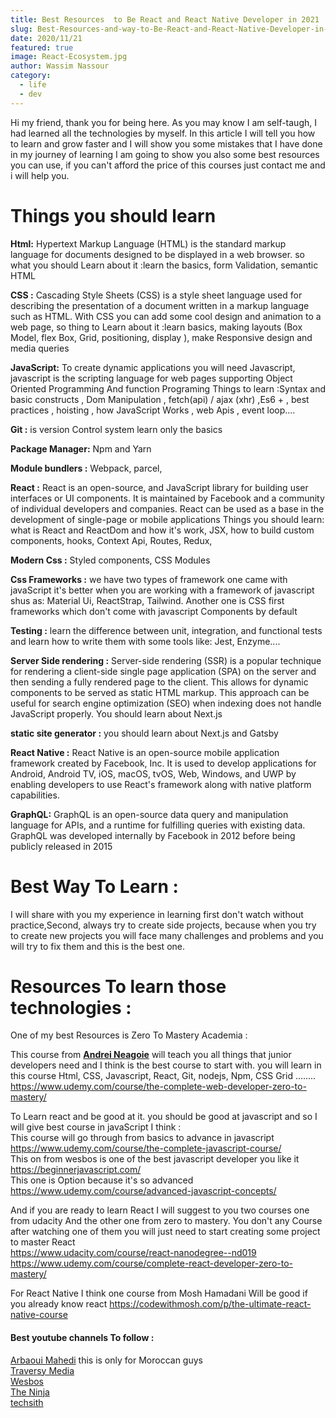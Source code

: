 ```yaml
---
title: Best Resources  to Be React and React Native Developer in 2021
slug: Best-Resources-and-way-to-Be-React-and-React-Native-Developer-in-2021
date: 2020/11/21
featured: true
image: React-Ecosystem.jpg
author: Wassim Nassour
category:
  - life
  - dev
---
```


Hi my friend, thank you for being here. As you may know I am self-taugh, I had learned all the technologies by myself. In this article I will tell you how to learn and grow faster and I will show you some mistakes that I have done in my journey of learning I am going to show you also some best resources you can use, if you can't afford the price of this courses just contact me and i will help you.

# Things you should learn

**Html:** Hypertext Markup Language (HTML) is the standard markup language for documents designed to be displayed in a web browser. so what you should Learn about it :learn the basics, form Validation, semantic HTML

**CSS :** Cascading Style Sheets (CSS) is a style sheet language used for describing the presentation of a document written in a markup language such as HTML. With CSS you can add some cool design and animation to a web page, so thing to Learn about it :learn basics, making layouts (Box Model, flex Box, Grid, positioning, display ), make Responsive design and media queries

**JavaScript:** To create dynamic applications you will need Javascript, javascript is the scripting language for web pages supporting Object Oriented Programming And function Programing Things to learn :Syntax and basic constructs , Dom Manipulation , fetch(api) / ajax (xhr) ,Es6 + , best practices , hoisting , how JavaScript Works , web Apis , event loop....

**Git :** is version Control system learn only the basics

**Package Manager:** Npm and Yarn

**Module bundlers :** Webpack, parcel,

**React :** React is an open-source, and JavaScript library for building user interfaces or UI components. It is maintained by Facebook and a community of individual developers and companies. React can be used as a base in the development of single-page or mobile applications
Things you should learn: what is React and ReactDom and how it's work, JSX, how to build custom components, hooks, Context Api, Routes, Redux,

**Modern Css :** Styled components, CSS Modules

**Css Frameworks :** we have two types of framework one came with javaScript it's better when you are working with a framework of javascript shus as: Material Ui, ReactStrap, Tailwind. Another one is CSS first frameworks which don't come with javascript Components by default

**Testing :** learn the difference between unit, integration, and functional tests and learn how to write them with some tools like: Jest, Enzyme....

**Server Side rendering :** Server-side rendering (SSR) is a popular technique for rendering a client-side single page application (SPA) on the server and then sending a fully rendered page to the client. This allows for dynamic components to be served as static HTML markup. This approach can be useful for search engine optimization (SEO) when indexing does not handle JavaScript properly. You should learn about Next.js

**static site generator :** you should learn about Next.js and Gatsby

**React Native :** React Native is an open-source mobile application framework created by Facebook, Inc. It is used to develop applications for Android, Android TV, iOS, macOS, tvOS, Web, Windows, and UWP by enabling developers to use React's framework along with native platform capabilities.

**GraphQL:** GraphQL is an open-source data query and manipulation language for APIs, and a runtime for fulfilling queries with existing data. GraphQL was developed internally by Facebook in 2012 before being publicly released in 2015

# Best Way To Learn :

I will share with you my experience in learning first don't watch without practice,Second, always try to create side projects, because when you try to create new projects you will face many challenges and problems and you will try to fix them and this is the best one.

# Resources To learn those technologies :

One of my best Resources is Zero To Mastery Academia :

This course from [**Andrei Neagoie**](https://www.udemy.com/user/andrei-neagoie/) will teach you all things that junior developers need and I think is the best course to start with. you will learn in this course Html, CSS, Javascript, React, Git, nodejs, Npm, CSS Grid ........
<https://www.udemy.com/course/the-complete-web-developer-zero-to-mastery/>

To Learn react and be good at it. you should be good at javascript and so I will give best course in javaScript I think :
<br />
This course will go through from basics to advance in javascript
<https://www.udemy.com/course/the-complete-javascript-course/>
<br />
This on from wesbos is one of the best javascript developer you like it <br />
<https://beginnerjavascript.com/>
<br />
This one is Option because it's so advanced<br />
<https://www.udemy.com/course/advanced-javascript-concepts/>

And if you are ready to learn React I will suggest to you two courses one from udacity And the other one from zero to mastery. You don't any Course after watching one of them you will just need to start creating some project to master React <br />
<https://www.udacity.com/course/react-nanodegree--nd019><br />
<https://www.udemy.com/course/complete-react-developer-zero-to-mastery/>

For React Native I think one course from Mosh Hamadani Will be good if you already know react
<https://codewithmosh.com/p/the-ultimate-react-native-course>

#### Best youtube channels To follow :

[ Arbaoui Mahedi](https://www.youtube.com/channel/UC6u-1b7VOVIC8LuJpnTNhOg)
this is only for Moroccan guys <br />
[Traversy Media](https://www.youtube.com/user/TechGuyWeb) <br />
[Wesbos](https://www.youtube.com/user/wesbos) <br />
[ The Ninja](https://www.youtube.com/channel/UCW5YeuERMmlnqo4oq8vwUpg) <br />
[techsith](https://www.youtube.com/user/techSithTube) <br />
